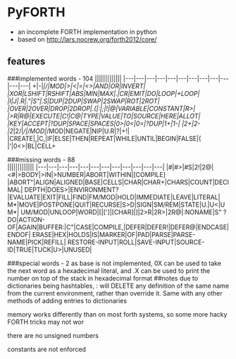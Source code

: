 # PyFORTH
- an incomplete FORTH implementation in python
- based on http://lars.nocrew.org/forth2012/core/
## features
###implemented words - 104
|||||||||||||
|---|---|---|---|---|---|---|---|---|---|---|---|
+|-|*|/|MOD|>|<|=|<>|AND|OR|INVERT|
|XOR|LSHIFT|RSHIFT|ABS|MIN|MAX|.|CR|EMIT|DO|LOOP|+LOOP|
|I|J|.R|."|S"|.S|DUP|2DUP|SWAP|2SWAP|ROT|2ROT|
|OVER|2OVER|DROP|2DROP|.(|:|;|!|@|VARIABLE|CONSTANT|R>|
|>R|R@|EXECUTE|C!|C@|TYPE|VALUE|TO|SOURCE|HERE|ALLOT|
|KEY|ACCEPT|?DUP|SPACE|SPACES|0>|0<|0=|?DUP|1+|1-|
|2+|2-|2*|2/|*/|/MOD|*/MOD|NEGATE|NIP|U.R|?|+!|
|CREATE|,|C,|IF|ELSE|THEN|REPEAT|WHILE|UNTIL|BEGIN|FALSE|(
|'|0<>|BL|CELL+


###missing words - 88  
|||||||||||||
|---|---|---|---|---|---|---|---|---|---|---|---|
|#|#>|#S|2!|2@|<#|>BODY|>IN|>NUMBER|ABORT|WITHIN|[COMPILE]
|ABORT"|ALIGN|ALIGNED|BASE|CELLS|CHAR|CHAR+|CHARS|COUNT|DECIMAL|
DEPTH|DOES>|ENVIRONMENT?|EVALUATE|EXIT|FILL|FIND|FM/MOD|HOLD|IMMEDIATE|LEAVE|LITERAL|
M*|MOVE|POSTPONE|QUIT|RECURSE|S>D|SIGN|SM/REM|STATE|U.|U<|UM*|
UM/MOD|UNLOOP|WORD|[|[']|[CHAR]|]|2>R|2R>|2R@|:NONAME|S\"
?DO|ACTION-OF|AGAIN|BUFFER:|C"|CASE|COMPILE,|DEFER|DEFER!|DEFER@|ENDCASE|ENDOF|
ERASE|HEX|HOLDS|IS|MARKER|OF|PAD|PARSE|PARSE-NAME|PICK|REFILL|
RESTORE-INPUT|ROLL|SAVE-INPUT|SOURCE-ID|TRUE|TUCK|U>|UNUSED|

###special words - 2
as base is not implemented,
0X can be used to take the next word as a hexadecimal literal,
and .X can be used to print the number on top of the stack in hexadecimal format
##notes
due to dictionaries being hashtables, : will DELETE any definition of the same name from the current environment, rather than override it. Same with any other methods of adding entries to dictionaries

memory works differently than on most forth systems, so some more hacky FORTH tricks may not wor

there are no unsigned numbers

constants are not enforced